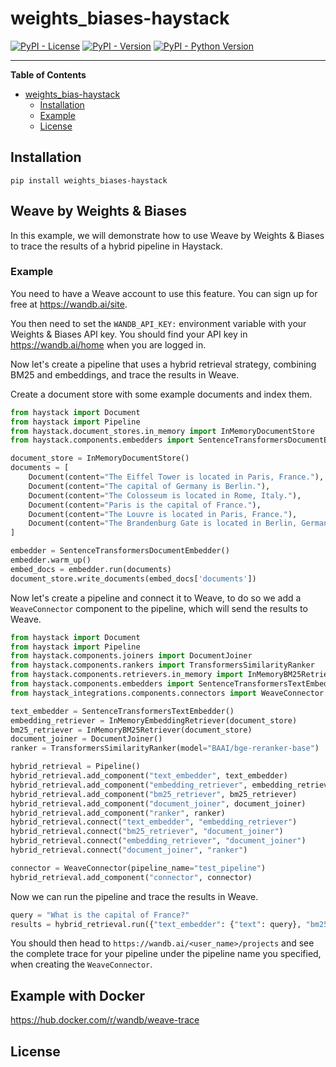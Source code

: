 # weights_biases-haystack

[![PyPI - License](https://img.shields.io/pypi/l/weights_bias-haystack.svg)](https://pypi.org/project/weights_bias-haystack)
[![PyPI - Version](https://img.shields.io/pypi/v/weights_bias-haystack.svg)](https://pypi.org/project/weights_bias-haystack)
[![PyPI - Python Version](https://img.shields.io/pypi/pyversions/weights_bias-haystack.svg)](https://pypi.org/project/weights_bias-haystack)

---

**Table of Contents**

- [weights_bias-haystack](#weights_bias-haystack)
  - [Installation](#installation)
  - [Example](#example)
  - [License](#license)


## Installation

```console
pip install weights_biases-haystack
```

## Weave by Weights & Biases

In this example, we will demonstrate how to use Weave by Weights & Biases to trace the results of a hybrid pipeline 
in Haystack. 

### Example 

You need to have a Weave account to use this feature. You can sign up for free at https://wandb.ai/site.

You then need to set the `WANDB_API_KEY:` environment variable with your Weights & Biases API key. You should find 
your API key in https://wandb.ai/home when you are logged in. 

Now let's create a pipeline that uses a hybrid retrieval strategy, combining BM25 and embeddings, and trace the results
in Weave.

Create a document store with some example documents and index them. 

```python
from haystack import Document
from haystack import Pipeline
from haystack.document_stores.in_memory import InMemoryDocumentStore
from haystack.components.embedders import SentenceTransformersDocumentEmbedder

document_store = InMemoryDocumentStore()
documents = [
    Document(content="The Eiffel Tower is located in Paris, France."),
    Document(content="The capital of Germany is Berlin."),
    Document(content="The Colosseum is located in Rome, Italy."),
    Document(content="Paris is the capital of France."),
    Document(content="The Louvre is located in Paris, France."),
    Document(content="The Brandenburg Gate is located in Berlin, Germany."),
]

embedder = SentenceTransformersDocumentEmbedder()
embedder.warm_up()
embed_docs = embedder.run(documents)
document_store.write_documents(embed_docs['documents'])
```

Now let's create a pipeline and connect it to Weave, to do so we add a `WeaveConnector` component to the pipeline, 
which will send the results to Weave.

```python
from haystack import Document
from haystack import Pipeline
from haystack.components.joiners import DocumentJoiner
from haystack.components.rankers import TransformersSimilarityRanker
from haystack.components.retrievers.in_memory import InMemoryBM25Retriever, InMemoryEmbeddingRetriever
from haystack.components.embedders import SentenceTransformersTextEmbedder
from haystack_integrations.components.connectors import WeaveConnector

text_embedder = SentenceTransformersTextEmbedder()
embedding_retriever = InMemoryEmbeddingRetriever(document_store)
bm25_retriever = InMemoryBM25Retriever(document_store)
document_joiner = DocumentJoiner()
ranker = TransformersSimilarityRanker(model="BAAI/bge-reranker-base")

hybrid_retrieval = Pipeline()
hybrid_retrieval.add_component("text_embedder", text_embedder)
hybrid_retrieval.add_component("embedding_retriever", embedding_retriever)
hybrid_retrieval.add_component("bm25_retriever", bm25_retriever)
hybrid_retrieval.add_component("document_joiner", document_joiner)
hybrid_retrieval.add_component("ranker", ranker)
hybrid_retrieval.connect("text_embedder", "embedding_retriever")
hybrid_retrieval.connect("bm25_retriever", "document_joiner")
hybrid_retrieval.connect("embedding_retriever", "document_joiner")
hybrid_retrieval.connect("document_joiner", "ranker")

connector = WeaveConnector(pipeline_name="test_pipeline")
hybrid_retrieval.add_component("connector", connector)
```

Now we can run the pipeline and trace the results in Weave. 

```python
query = "What is the capital of France?"
results = hybrid_retrieval.run({"text_embedder": {"text": query}, "bm25_retriever": {"query": query}, "ranker": {"query": query}})
```

You should then head to `https://wandb.ai/<user_name>/projects` and see the complete trace for your pipeline under
the pipeline name you specified, when creating the `WeaveConnector`.


## Example with Docker

https://hub.docker.com/r/wandb/weave-trace


## License